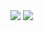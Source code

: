 <img src="https://github-readme-stats.vercel.app/api/top-langs?username=G9000"/>
<img src="https://github-readme-stats.vercel.app/api?username=G9000&show_icons=true"/>
